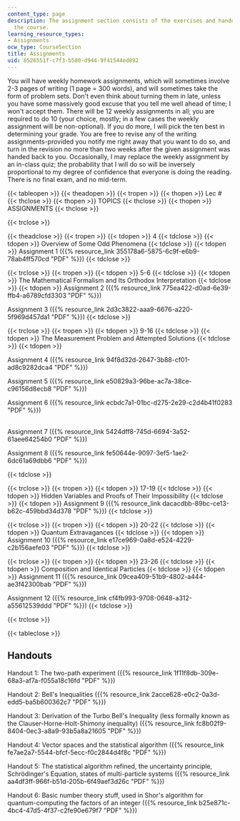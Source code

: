 ```yaml
---
content_type: page
description: The assignment section consists of the exercises and handouts used in
  the course.
learning_resource_types:
- Assignments
ocw_type: CourseSection
title: Assignments
uid: 8526551f-c7f3-b580-d944-9f41544ed892
---
```


You will have weekly homework assignments, which will sometimes involve 2-3 pages of writing (1 page = 300 words), and will sometimes take the form of problem sets. Don't even think about turning them in late, unless you have some massively good excuse that you tell me well ahead of time; I won't accept them. There will be 12 weekly assignments in all; you are required to do 10 (your choice, mostly; in a few cases the weekly assignment will be non-optional). If you do more, I will pick the ten best in determining your grade. You are free to revise any of the writing assignments-provided you notify me right away that you want to do so, and turn in the revision no more than two weeks after the given assignment was handed back to you. Occasionally, I may replace the weekly assignment by an in-class quiz; the probability that I will do so will be inversely proportional to my degree of confidence that everyone is doing the reading. There is no final exam, and no mid-term.

{{< tableopen >}}
{{< theadopen >}}
{{< tropen >}}
{{< thopen >}}
Lec #
{{< thclose >}}
{{< thopen >}}
TOPICS
{{< thclose >}}
{{< thopen >}}
ASSIGNMENTS
{{< thclose >}}

{{< trclose >}}

{{< theadclose >}}
{{< tropen >}}
{{< tdopen >}}
4
{{< tdclose >}}
{{< tdopen >}}
Overview of Some Odd Phenomena
{{< tdclose >}}
{{< tdopen >}}
Assignment 1 ({{% resource_link 355178a6-5875-6c9f-e6b9-78ab4ff570cd "PDF" %}})
{{< tdclose >}}

{{< trclose >}}
{{< tropen >}}
{{< tdopen >}}
5-6
{{< tdclose >}}
{{< tdopen >}}
The Mathematical Formalism and Its Orthodox Interpretation
{{< tdclose >}}
{{< tdopen >}}
Assignment 2 ({{% resource_link 775ea422-d0ad-6e39-ffb4-a6789cfd3303 "PDF" %}})  
  
Assignment 3 ({{% resource_link 2d3c3822-aaa9-6676-a220-5f969d457da1 "PDF" %}})
{{< tdclose >}}

{{< trclose >}}
{{< tropen >}}
{{< tdopen >}}
9-16
{{< tdclose >}}
{{< tdopen >}}
The Measurement Problem and Attempted Solutions
{{< tdclose >}}
{{< tdopen >}}


Assignment 4 ({{% resource_link 94f8d32d-2647-3b88-cf01-ad8c9282dca4 "PDF" %}})  
  
Assignment 5 ({{% resource_link e50829a3-96be-ac7a-38ce-c96156d8ecb8 "PDF" %}})  
  
Assignment 6 ({{% resource_link ecbdc7a1-01bc-d275-2e29-c2d4b41f0283 "PDF" %}})  
 

Assignment 7 ({{% resource_link 5424dff8-745d-6694-3a52-61aee64254b0 "PDF" %}})  
  
Assignment 8 ({{% resource_link fe50644e-9097-3ef5-1ae2-6dc61a69dbb6 "PDF" %}})


{{< tdclose >}}

{{< trclose >}}
{{< tropen >}}
{{< tdopen >}}
17-19
{{< tdclose >}}
{{< tdopen >}}
Hidden Variables and Proofs of Their Impossibility
{{< tdclose >}}
{{< tdopen >}}
Assignment 9 ({{% resource_link dacacdbb-89bc-ce13-b62c-459bbd34d378 "PDF" %}})
{{< tdclose >}}

{{< trclose >}}
{{< tropen >}}
{{< tdopen >}}
20-22
{{< tdclose >}}
{{< tdopen >}}
Quantum Extravagances
{{< tdclose >}}
{{< tdopen >}}
Assignment 10 ({{% resource_link e17ce969-0a8d-e524-4229-c2b156aefe03 "PDF" %}})
{{< tdclose >}}

{{< trclose >}}
{{< tropen >}}
{{< tdopen >}}
23-26
{{< tdclose >}}
{{< tdopen >}}
Composition and Identical Particles
{{< tdclose >}}
{{< tdopen >}}
Assignment 11 ({{% resource_link 09cea409-51b9-4802-a444-ae3f42300bab "PDF" %}})  
  
Assignment 12 ({{% resource_link cf4fb993-9708-0648-a312-a55612539ddd "PDF" %}})
{{< tdclose >}}

{{< trclose >}}

{{< tableclose >}}

Handouts
--------

Handout 1: The two-path experiment ({{% resource_link 1f11f8db-309e-68a3-af7a-f055a18c16fd "PDF" %}})

Handout 2: Bell's Inequalities ({{% resource_link 2acce628-e0c2-0a3d-edd5-ba5b600362c7 "PDF" %}})

Handout 3: Derivation of the Turbo Bell's Inequality (less formally known as the Clauser-Horne-Holt-Shimony inequality) ({{% resource_link fc8b02f9-8404-0ec3-a8a9-93b5a8a21605 "PDF" %}})

Handout 4: Vector spaces and the statistical algorithm ({{% resource_link fe7ae2a7-5544-bfcf-5ecc-f0c2844d4f8c "PDF" %}})

Handout 5: The statistical algorithm refined, the uncertainty principle, Schrödinger's Equation, states of multi-particle systems ({{% resource_link aa4df3ff-966f-b51d-205b-6f49aef3d26c "PDF" %}})

Handout 6: Basic number theory stuff, used in Shor's algorithm for quantum-computing the factors of an integer ({{% resource_link b25e871c-4bc4-47d5-4f37-c2fe90e679f7 "PDF" %}})